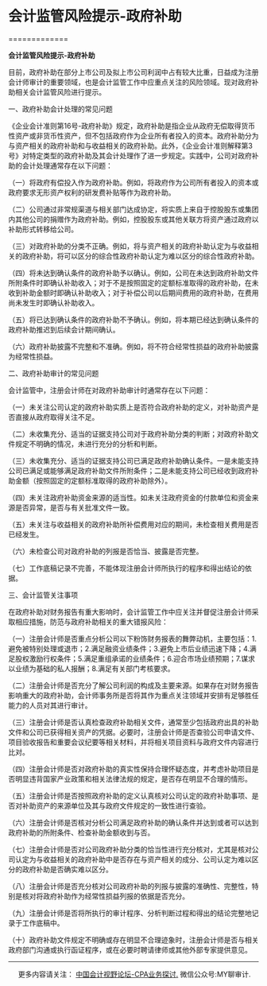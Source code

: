 ﻿# 会计监管风险提示-政府补助
=============

  

**会计监管风险提示\-政府补助**


目前，政府补助在部分上市公司及拟上市公司利润中占有较大比重，日益成为注册会计师审计的重要领域，也是会计监管工作中应重点关注的风险领域。现对政府补助相关会计监管风险进行提示。

一、政府补助会计处理的常见问题

《企业会计准则第16号\-政府补助》规定，政府补助是指企业从政府无偿取得货币性资产或非货币性资产，但不包括政府作为企业所有者投入的资本。政府补助分为与资产相关的政府补助和与收益相关的政府补助。此外，《企业会计准则解释第3号》对特定类型的政府补助及其会计处理作了进一步规定。实践中，公司对政府补助的会计处理通常存在以下问题：

（一）将政府有偿投入作为政府补助。例如，将政府作为公司所有者投入的资本或政府要求无形资产权利的研发费补贴等作为政府补助。

（二）公司通过非常规渠道与相关部门达成协定，将实质上来自于控股股东或集团内其他公司的捐赠作为政府补助。例如，控股股东或其他关联方将资产通过政府以补助形式转移给公司。

（三）对政府补助的分类不正确。例如，将与资产相关的政府补助认定为与收益相关的政府补助，将可以区分的综合性政府补助认定为难以区分的综合性政府补助。

（四）将未达到确认条件的政府补助予以确认。例如，公司在未达到政府补助文件所附条件时即确认补助收入；对于不是按照固定的定额标准取得的政府补助，在未收到补助金额时即确认补助收入；对于补偿公司以后期间费用的政府补助，在费用尚未发生时即确认补助收入。

（五）将已达到确认条件的政府补助不予确认。例如，将本期已经达到确认条件的政府补助推迟到后续会计期间确认。

（六）政府补助披露不完整和不准确。例如，将不符合经常性损益的政府补助披露为经常性损益。

二、政府补助审计的常见问题

会计监管中，注册会计师在对政府补助审计时通常存在以下问题：

（一）未关注公司认定的政府补助实质上是否符合政府补助的定义，对补助资产是否直接从政府取得关注不足。

（二）未收集充分、适当的证据支持公司对于政府补助分类的判断；对政府补助文件规定不明确的情况，未进行充分的分析和判断。

（三）未收集充分、适当的证据支持公司已满足政府补助确认条件。一是未能支持公司已满足或能够满足政府补助文件所附条件；二是未能支持公司已经收到政府补助金额（按照固定的定额标准取得的政府补助除外）。

（四）未关注政府补助资金来源的适当性。如未关注政府资金的付款单位和资金来源是否异常，是否与有关批准文件一致。

（五）未关注与收益相关的政府补助所补偿费用对应的期间，未检查相关费用是否已经发生。

（六）未检查公司对政府补助的列报是否恰当、披露是否完整。

（七）工作底稿记录不完善，不能体现注册会计师所执行的程序和得出结论的依据。

三、会计监管关注事项

在政府补助对财务报告有重大影响时，会计监管工作中应关注并督促注册会计师采取相应措施，防范与政府补助相关的重大错报风险：

（一）注册会计师是否重点分析公司以下粉饰财务报表的舞弊动机，主要包括：1.避免被特别处理或退市；2.满足融资业绩条件；3.避免上市后业绩迅速下降；4.满足股权激励行权条件；5.满足重组承诺的业绩条件；6.迎合市场业绩预期；7.谋求以业绩为基础的私人报酬；8.满足有关部门考核要求。

（二）注册会计师是否充分了解公司利润的构成及主要来源。如果存在对财务报告影响重大的政府补助，会计师事务所是否将其作为重点关注领域并安排有足够胜任能力的人员对其进行审计。

（三）注册会计师是否认真检查政府补助相关文件，通常至少包括政府出具的补助文件和公司已获得相关资产的凭据。必要时，注册会计师是否查验公司申请文件、项目验收报告和重要会议纪要等相关材料，并将相关项目资料与政府文件内容进行比对。

（四）注册会计师是否对政府补助的真实性保持合理怀疑态度，并考虑补助项目是否明显违背国家产业政策和相关法律法规的规定，是否存在明显不合理的情形。

（五）注册会计师是否按照政府补助的定义认真核对公司认定的政府补助事项、是否对补助资产的来源单位及其与政府文件规定的一致性进行查验。

（六）注册会计师是否核对分析公司满足政府补助的确认条件并达到或者可以达到政府补助的所附条件、检查补助金额收到与否。

（七）注册会计师是否对公司政府补助分类的恰当性进行充分核对，尤其是核对公司认定为与收益相关的政府补助中是否存在与资产相关的成分、公司认定为难以区分的政府补助是否确实难以区分。

（八）注册会计师是否充分核对公司政府补助的列报与披露的准确性、完整性，特别是核对将政府补助作为经常性损益列报的依据是否充分。

（九）注册会计师是否将所执行的审计程序、分析判断过程和得出的结论完整地记录于工作底稿中。

（十）政府补助文件规定不明确或存在明显不合理迹象时，注册会计师是否与相关政府部门沟通或执行函证程序，或在必要时聘请律师或其他外部专家提供意见。

* * *

     更多内容请关注： [中国会计视野论坛-CPA业务探讨.](https://bbs.esnai.com/thread-5354530-1-3.html) 微信公众号:MY聊审计.